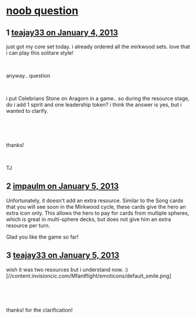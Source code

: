 # [noob question](https://community.fantasyflightgames.com/topic/76736-noob-question/)

## 1 [teajay33 on January 4, 2013](https://community.fantasyflightgames.com/topic/76736-noob-question/?do=findComment&comment=742953)

just got my core set today. i already ordered all the mirkwood sets. love that i can play this solitare style!

 

anyway.. question

 

i put Celebrians Stone on Aragorn in a game.. so during the resource stage, do i add 1 spirit and one leadership token? i think the answer is yes, but i wanted to clarify.

 

 

thanks!

 

TJ

## 2 [impaulm on January 5, 2013](https://community.fantasyflightgames.com/topic/76736-noob-question/?do=findComment&comment=743017)

Unfortunately, it doesn't add an extra resource. Similar to the Song cards that you will see soon in the Mirkwood cycle, these cards give the hero an extra icon only. This allows the hero to pay for cards from multiple spheres, which is great in multi-sphere decks, but does not give him an extra resource per turn. 

Glad you like the game so far!

## 3 [teajay33 on January 5, 2013](https://community.fantasyflightgames.com/topic/76736-noob-question/?do=findComment&comment=743019)

wish it was two resources but i understand now. :) [//content.invisioncic.com/Mfantflight/emoticons/default_smile.png]

 

 

thanks! for the clarification!

